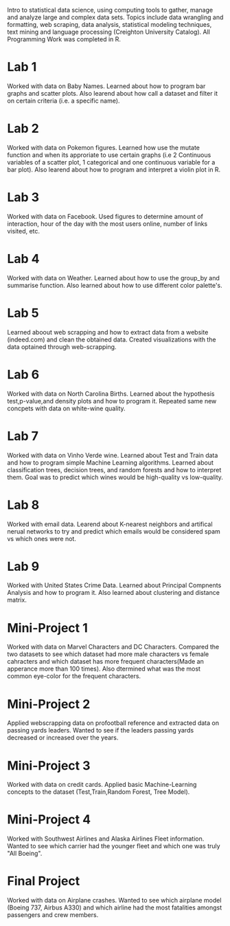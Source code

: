 Intro to statistical data science, using computing tools to gather, manage and analyze large and complex data sets. Topics include data wrangling and formatting, web scraping, data analysis, statistical modeling techniques, text mining and language processing (Creighton University Catalog).
All Programming Work was completed in R.
# Lab 1
Worked with data on Baby Names. Learned about how to program bar graphs and scatter plots. Also learend about how call a dataset and filter it on certain criteria (i.e. a specific name).
# Lab 2
Worked with data on Pokemon figures. Learned how use the mutate function and when its approriate to use certain graphs (i.e 2 Continuous variables of a scatter plot, 1 categorical and one continuous variable for a bar plot). Also learend about how to program and interpret a violin plot in R.
# Lab 3
Worked with data on Facebook. Used figures to determine amount of interaction, hour of the day with the most users online, number of links visited, etc.
# Lab 4
Worked with data on Weather. Learned about how to use the group_by and summarise function. Also learned about how to use different color palette's. 
# Lab 5
Learned aboout web scrapping and how to extract data from a website (indeed.com) and clean the obtained data. Created visualizations with the data optained through web-scrapping.
# Lab 6
Worked with data on North Carolina Births. Learned about the hypothesis test,p-value,and density plots and how to program it. Repeated same new concpets with data on white-wine quality. 
# Lab 7
Worked with data on Vinho Verde wine. Learned about Test and Train data and how to program simple Machine Learning algorithms. Learned about classification trees, decision trees, and random forests and how to interpret them. Goal was to predict which wines would be high-quality vs low-quality.
# Lab 8
Worked with email data. Learend about K-nearest neighbors and artifical nerual networks to try and predict which emails would be considered spam vs which ones were not. 
# Lab 9
Worked with United States Crime Data. Learned about Principal Compnents Analysis and how to program it. Also learned about clustering and distance matrix.
# Mini-Project 1
Worked with data on Marvel Characters and DC Characters. Compared the two datasets to see which dataset had more male characters vs female cahracters and which dataset has more frequent characters(Made an apperance more than 100 times). Also dtermined what was the most common eye-color for the frequent characters.
# Mini-Project 2
Applied webscrapping data on profootball reference and extracted data on passing yards leaders. Wanted to see if the leaders passing yards decreased or increased over the years. 
# Mini-Project 3
Worked with data on credit cards. Applied basic Machine-Learning concepts to the dataset (Test,Train,Random Forest, Tree Model).
# Mini-Project 4
Worked with Southwest Airlines and Alaska Airlines Fleet information. Wanted to see which carrier had the younger fleet and which one was truly "All Boeing".
# Final Project
Worked with data on Airplane crashes. Wanted to see which airplane model (Boeing 737, Airbus A330) and which airline had the most fatalities amongst passengers and crew members.
